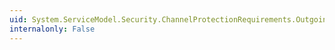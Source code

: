 ```yaml
---
uid: System.ServiceModel.Security.ChannelProtectionRequirements.OutgoingSignatureParts
internalonly: False
---
```

